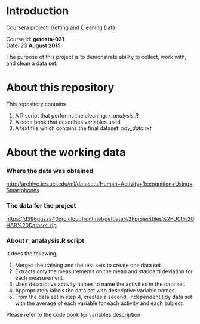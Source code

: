 #  Introduction

Coursera project: Getting and Cleaning Data

Course id: **getdata-031**  
Date: 23 **August 2015**

The purpose of this project is to demonstrate ability to collect, work with, and clean a data set.

# About this repository

This repository contains  
1. A R script that performs the cleaning: *_r_analysis.R_*  
2. A code book that describes variables used,  
3. A text file which contains the final dataset: *_tidy_data.txt_*  

# About the working data

### Where the data was obtained

http://archive.ics.uci.edu/ml/datasets/Human+Activity+Recognition+Using+Smartphones

### The data for the project

https://d396qusza40orc.cloudfront.net/getdata%2Fprojectfiles%2FUCI%20HAR%20Dataset.zip

### About r_analaysis.R script

It does the following,  
1. Merges the training and the test sets to create one data set.  
2. Extracts only the measurements on the mean and standard deviation for each measurement.  
3. Uses descriptive activity names to name the activities in the data set.  
4. Appropriately labels the data set with descriptive variable names.  
5. From the data set in step 4, creates a second, independent tidy data set with the average of each variable for each activity and each subject.  

Please refer to the code book for variables description.
